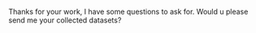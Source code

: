 Thanks for your work, I have some questions to ask for. Would u please send me your collected datasets?
